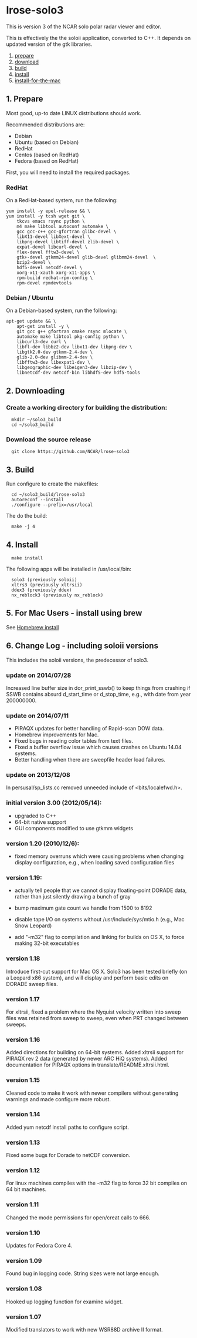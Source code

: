 # lrose-solo3

This is version 3 of the NCAR solo polar radar viewer and editor.

This is effectively the the soloii application, converted to C++.
It depends on updated version of the gtk libraries.

1. [prepare](#prepare)
2. [download](#download)
3. [build](#build)
4. [install](#install)
5. [install-for-the-mac](./homebrew_install.mac_osx.md)

<a name="prepare"/>

## 1. Prepare

Most good, up-to date LINUX distributions should work.

Recommended distributions are:

  * Debian
  * Ubuntu (based on Debian)
  * RedHat
  * Centos (based on RedHat)
  * Fedora (based on RedHat)

First, you will need to install the required packages.

### RedHat

On a RedHat-based system, run the following:

```
yum install -y epel-release && \
yum install -y tcsh wget git \
    tkcvs emacs rsync python \
    m4 make libtool autoconf automake \
    gcc gcc-c++ gcc-gfortran glibc-devel \
    libX11-devel libXext-devel \
    libpng-devel libtiff-devel zlib-devel \
    expat-devel libcurl-devel \
    flex-devel fftw3-devel \
    gtk+-devel gtkmm24-devel glib-devel glibmm24-devel  \
    bzip2-devel \
    hdf5-devel netcdf-devel \
    xorg-x11-xauth xorg-x11-apps \
    rpm-build redhat-rpm-config \
    rpm-devel rpmdevtools
```

### Debian / Ubuntu

On a Debian-based system, run the following:

```
apt-get update && \
    apt-get install -y \
    git gcc g++ gfortran cmake rsync mlocate \
    automake make libtool pkg-config python \
    libcurl3-dev curl \
    libfl-dev libbz2-dev libx11-dev libpng-dev \
    libgtk2.0-dev gtkmm-2.4-dev \
    glib-2.0-dev glibmm-2.4-dev \
    libfftw3-dev libexpat1-dev \
    libgeographic-dev libeigen3-dev libzip-dev \
    libnetcdf-dev netcdf-bin libhdf5-dev hdf5-tools
```

<a name="download"/>

## 2. Downloading

### Create a working directory for building the distribution:

```
  mkdir ~/solo3_build
  cd ~/solo3_build
```

### Download the source release

```
  git clone https://github.com/NCAR/lrose-solo3 
```

<a name="build"/>

## 3. Build

Run configure to create the makefiles:

```
  cd ~/solo3_build/lrose-solo3
  autoreconf --install
  ./configure --prefix=/usr/local
```

The do the build:

```
  make -j 4
```

<a name="install"/>

## 4. Install

```
  make install
```

The following apps will be installed in /usr/local/bin:

```
  solo3 (previously soloii)
  xltrs3 (previously xltrsii)
  ddex3 (previously ddex)
  nx_reblock3 (previously nx_reblock)
```

## 5. For Mac Users - install using brew

See [Homebrew install](./homebrew_install.mac_osx.md)

<a name="changelog"/>

## 6. Change Log - including soloii versions

This includes the soloii versions, the predecessor of solo3.

### update on 2014/07/28

Increased line buffer size in dor_print_sswb() to keep things from crashing
if SSWB contains absurd d_start_time or d_stop_time, e.g., with date from 
year 200000000.

### update on 2014/07/11

* PIRAQX updates for better handling of Rapid-scan DOW data.
* Homebrew improvements for Mac.
* Fixed bugs in reading color tables from text files.
* Fixed a buffer overflow issue which causes crashes on Ubuntu 14.04 systems.
* Better handling when there are sweepfile header load failures.

### update on 2013/12/08

In persusal/sp_lists.cc removed unneeded include of <bits/localefwd.h>.

### initial version 3.00 (2012/05/14):

* upgraded to C++
* 64-bit native support
* GUI components modified to use gtkmm widgets
  
### version 1.20 (2010/12/6):

* fixed memory overruns which were causing problems when changing display
  configuration, e.g., when loading saved configuration files
  
### version 1.19: 

* actually tell people that we cannot display floating-point DORADE data,
    rather than just silently drawing a bunch of gray

* bump maximum gate count we handle from 1500 to 8192
* disable tape I/O on systems without /usr/include/sys/mtio.h (e.g.,
    Mac Snow Leopard)
* add "-m32" flag to compilation and linking for builds on OS X, to
    force making 32-bit executables
    
### version 1.18

Introduce first-cut support for Mac OS X.  Solo3 has been
tested briefly (on a Leopard x86 system), and will display and perform
basic edits on DORADE sweep files.

### version 1.17

For xltrsii, fixed a problem where the Nyquist velocity 
written into sweep files was retained from sweep to sweep, even when 
PRT changed between sweeps.

### version 1.16

Added directions for building on 64-bit systems.  Added xltrsii
support for PIRAQX rev 2 data (generated by newer ARC HiQ systems).  Added
documentation for PIRAQX options in translate/README.xltrsii.html.

### version 1.15

Cleaned code to make it work with newer compilers without 
generating warnings and made configure more robust.

### version 1.14

Added yum netcdf install paths to configure script. 

### version 1.13

Fixed some bugs for Dorade to netCDF conversion.

### version 1.12

For linux machines compiles with the -m32 flag to 
force 32 bit compiles on 64 bit machines.

### version 1.11

Changed the mode permissions for open/creat calls to 666.

### version 1.10

Updates for Fedora Core 4.

### version 1.09

Found bug in logging code.  String sizes were not large enough.

### version 1.08

Hooked up logging function for examine widget.

### version 1.07

Modified translators to work with new WSR88D archive II format.



 
